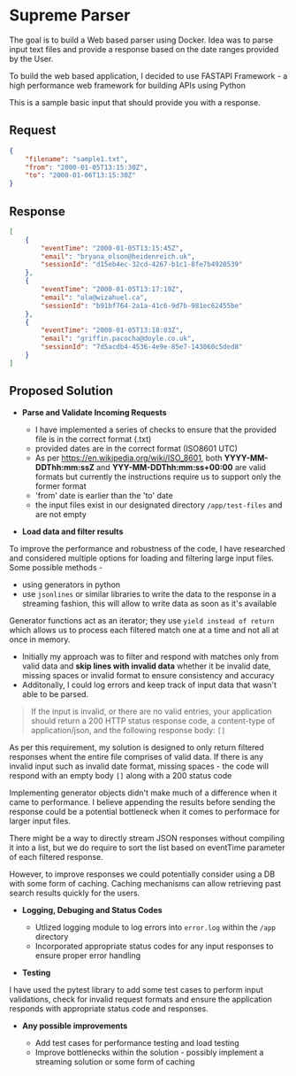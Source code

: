 # Supreme Parser

The goal is to build a Web based parser using Docker.
Idea was to parse input text files and provide a response based on the date ranges provided by the User.

To build the web based application, I decided to use FASTAPI Framework - a high performance web framework for building APIs using Python

This is a sample basic input that should provide you with a response.

## Request
```JSON
{
    "filename": "sample1.txt",
    "from": "2000-01-05T13:15:30Z",
    "to": "2000-01-06T13:15:30Z"
}
```

## Response

```JSON
[
    {
        "eventTime": "2000-01-05T13:15:45Z",
        "email": "bryana_olson@heidenreich.uk",
        "sessionId": "d15eb4ec-32cd-4267-b1c1-8fe7b4920539"
    },
    {
        "eventTime": "2000-01-05T13:17:19Z",
        "email": "ola@wizahuel.ca",
        "sessionId": "b91bf764-2a1a-41c6-9d7b-981ec62455be"
    },
    {
        "eventTime": "2000-01-05T13:18:03Z",
        "email": "griffin.pacocha@doyle.co.uk",
        "sessionId": "7d5acdb4-4536-4e9e-85e7-143060c5ded8"
    }
]
```

## Proposed Solution

- **Parse and Validate Incoming Requests**

  - I have implemented a series of checks to ensure that the provided file is in the correct format (.txt)
  - provided dates are in the correct format (ISO8601 UTC)
  - As per https://en.wikipedia.org/wiki/ISO_8601, both **YYYY-MM-DDThh:mm:ssZ** and **YYY-MM-DDThh:mm:ss+00:00** are 
    valid formats but currently the instructions require us to support only the former format
  - 'from' date is earlier than the 'to' date
  - the input files exist in our designated directory `/app/test-files` and are not empty

- **Load data and filter results**


To improve the performance and robustness of the code, I have researched and considered multiple options for loading and filtering large input files. Some possible methods - 

 - using generators in python
 - use `jsonlines` or similar libraries to write the data to the response in a streaming fashion, 
 this will allow to write data as soon as it's available

Generator functions act as an iterator; they use `yield instead of return` which allows us to process each filtered match 
one at a time and not all at once in memory.

  - Initially my approach was to filter and respond with matches only from valid data and **skip lines with invalid data** 
  whether it be invalid date, missing spaces or invalid format to ensure consistency and accuracy
  - Additonally, I could log errors and keep track of input data that wasn't able to be parsed.

> If the input is invalid, or there are no valid entries, your application should return a 200 HTTP status response code, 
a content-type of application/json, and the following response body: `[]`
 
As per this requirement, my solution is designed to only return filtered responses whent the entire file comprises of valid data. If there is any invalid input such as invalid date format, missing spaces - the code will respond with an empty body `[]` along with a 200 status code

Implementing generator objects didn't make much of a difference when it came to performance. I believe appending the results before sending the response could be a potential bottleneck when it comes to performace for larger input files.

There might be a way to directly stream JSON responses without compiling it into a list, but we do require to sort the list based on eventTime parameter of each filtered response.

However, to improve responses we could potentially consider using a DB with some form of caching. Caching mechanisms can allow retrieving past search results quickly for the users.

- **Logging, Debuging and Status Codes**

    - Utlized logging module to log errors into `error.log` within the `/app` directory
    - Incorporated appropriate status codes for any input responses to ensure proper error handling 

- **Testing**

I have used the pytest library to add some test cases to perform input validations, check for invalid request formats and ensure the application responds with appropriate status code and responses.

- **Any possible improvements**

    - Add test cases for performance testing and load testing
    - Improve bottlenecks within the solution - possibly implement a streaming solution or some form of caching
